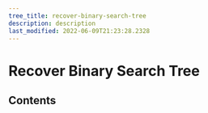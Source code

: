 ```yaml
---
tree_title: recover-binary-search-tree
description: description
last_modified: 2022-06-09T21:23:28.2328
---
```


# Recover Binary Search Tree

## Contents
